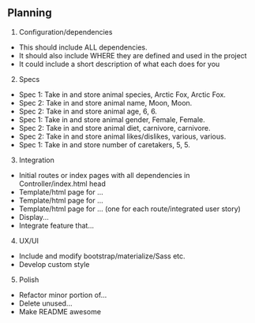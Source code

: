 ## Planning

1. Configuration/dependencies
  * This should include ALL dependencies.
  * It should also include WHERE they are defined and used in the project
  * It could include a short description of what each does for you

2. Specs
  * Spec 1: Take in and store animal species, Arctic Fox, Arctic Fox.
  * Spec 2: Take in and store animal name, Moon, Moon.
  * Spec 2: Take in and store animal age, 6, 6.
  * Spec 1: Take in and store animal gender, Female, Female.
  * Spec 2: Take in and store animal diet, carnivore, carnivore.
  * Spec 2: Take in and store animal likes/dislikes, various, various.
  * Spec 1: Take in and store number of caretakers, 5, 5.
  <!-- * Spec 2: Description, input, output.
  * Spec 2: Description, input, output.
  * Spec 1: Description, input, output.
  * Spec 2: Description, input, output.
  * Spec 2: Description, input, output. -->

3. Integration
  * Initial routes or index pages with all dependencies in Controller/index.html head
  * Template/html page for ...
  * Template/html page for ...
  * Template/html page for ... (one for each route/integrated user story)
  * Display...
  * Integrate feature that...

4. UX/UI
  * Include and modify bootstrap/materialize/Sass etc.
  * Develop custom style

5. Polish
  * Refactor minor portion of...
  * Delete unused...
  * Make README awesome
